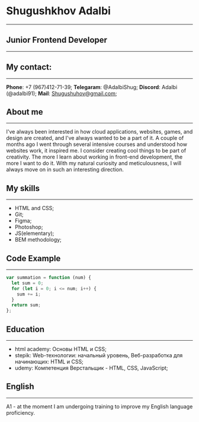 # Shugushkhov Adalbi

---

## Junior Frontend Developer

---

## My contact:

---

**Phone**: +7 (967)412-71-39;
**Telegaram**: @AdalbiShug;
**Discord**: Adalbi (@adalbi91);
**Mail**: Shugushuhov@gmail.com;

## About me

---

I've always been interested in how cloud applications, websites, games, and design are created, and I've always wanted to be a part of it. A couple of months ago I went through several intensive courses and understood how websites work, it inspired me. I consider creating cool things to be part of creativity. The more I learn about working in front-end development, the more I want to do it. With my natural curiosity and meticulousness, I will always move on in such an interesting direction.

## My skills

---

- HTML and CSS;
- Git;
- Figma;
- Photoshop;
- JS(elementary);
- BEM methodology;

## Code Example

---

```javascript
var summation = function (num) {
  let sum = 0;
  for (let i = 0; i <= num; i++) {
    sum += i;
  }
  return sum;
};
```

## Education

---

- html academy: Основы HTML и CSS;
- stepik: Web-технологии: начальный уровень, Веб-разработка для начинающих: HTML и CSS;
- udemy: Компетенция Верстальщик - HTML, CSS, JavaScript;

## English

---

A1 - at the moment I am undergoing training to improve my English language proficiency.
